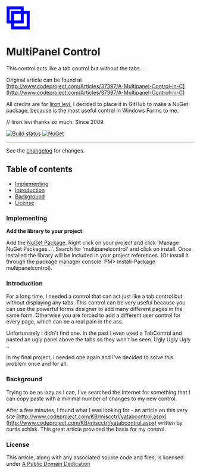 ![logo](https://raw.githubusercontent.com/ennerperez/multipanelcontrol/master/.editoricon.png)

# MultiPanel Control

This control acts like a tab control but without the tabs...

Original article can be found at [http://www.codeproject.com/Articles/37397/A-Multipanel-Control-in-C](http://www.codeproject.com/Articles/37397/A-Multipanel-Control-in-C)

All credits are for [liron.levi](http://www.codeproject.com/Members/liron-levi), I decided to place it in GitHub to make a NuGet package, because is the most useful control in Windows Forms to me.

// liron.levi thanks so much. Since 2009.

[![Build status](https://ci.appveyor.com/api/projects/status/dcnd5yngugd0vh8y?svg=true)](https://ci.appveyor.com/project/ennerperez/multipanelcontrol)
[![NuGet](http://img.shields.io/nuget/v/multipanelcontrol.svg)](https://www.nuget.org/packages/multipanelcontrol/)

---------------------------------------

See the [changelog](CHANGELOG.md) for changes.

## Table of contents

* [Implementing](#implementing)
* [Introduction](#introduction)
* [Background](#background)
* [License](#license)

### Implementing

**Add the library to your project**

Add the [NuGet Package](https://www.nuget.org/packages/multipanelcontrol/). Right click on your project and click 'Manage NuGet Packages...'. Search for 'multipanelcontrol' and click on install. Once installed the library will be included in your project references. (Or install it through the package manager console: PM> Install-Package multipanelcontrol).

### Introduction
For a long time, I needed a control that can act just like a tab control but without displaying any tabs. This control can be very useful because you can use the powerful forms designer to add many different pages in the same form. Otherwise you are forced to add a different user control for every page, which can be a real pain in the ass.

Unfortunately I didn't find one. In the past I even used a TabControl and pasted an ugly panel above the tabs so they won't be seen. Ugly Ugly Ugly .. 

In my final project, I needed one again and I've decided to solve this problem once and for all.

### Background 
Trying to be as lazy as I can, I've searched the Internet for something that I can copy paste with a minimal number of changes to my new control. 

After a few minutes, I found what I was looking for - an article on this very site [http://www.codeproject.com/KB/miscctrl/yatabcontrol.aspx](http://www.codeproject.com/KB/miscctrl/yatabcontrol.aspx) written by curtis schlak. This great article provided the basis for my control. 

### License
This article, along with any associated source code and files, is licensed under [A Public Domain Dedication](LICENSE)
